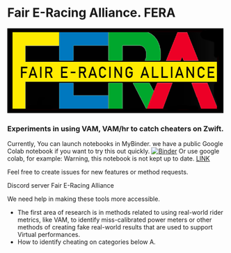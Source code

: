# Fair E-Racing Alliance. FERA
![FERA](images/fera.png?raw=true "FERA logo")
### Experiments in using VAM, VAM/hr to catch cheaters on Zwift.

Currently, You can launch notebooks in MyBinder. we have a public Google Colab notebook if you want to try this out quickly.
[![Binder](https://mybinder.org/badge_logo.svg)](https://mybinder.org/v2/gh/vincentdavis/VAM_WAM_cheaters/?labpath=Example%20VAMhr%20Method.ipynb)
Or use google colab, for example: Warning, this notebook is not kept up to date.
[LINK](https://colab.research.google.com/drive/1MKAWzPKxVzEcdD_gd6RdBa9zGB-2PR6C)


Feel free to create issues for new features or method requests.

Discord server Fair E-Racing Alliance

We need help in making these tools more accessible.

- The first area of research is in methods related to using real-world rider metrics, like VAM, to identify miss-calibrated power meters or other methods of creating fake real-world results that are used to support Virtual performances.
- How to identify cheating on categories below A.
